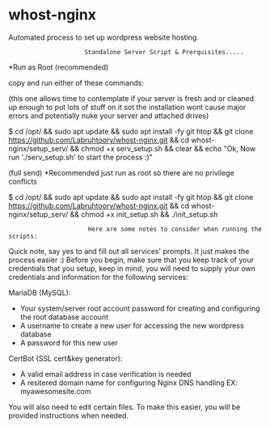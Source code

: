# whost-nginx
 Automated process to set up wordpress website hosting.
 
 
                         Standalone Server Script & Prerquisites.....
 
 *Run as Root (recommended)
 
 copy and run either of these commands:
 


(this one allows time to contemplate if your server is fresh and or cleaned up enough to put lots of stuff on it sot the installation wont
cause major errors and potentially nuke your server and attached drives)
 
$ cd /opt/ && sudo apt update && sudo apt install -fy git htop && git clone https://github.com/Labruhtoory/whost-nginx.git && cd whost-nginx/setup_serv/ && chmod +x serv_setup.sh && clear && echo "Ok, Now run './serv_setup.sh' to start the process :)"


(full send) *Recommended just run as root so there are no privilege conflicts


$ cd /opt/ && sudo apt update && sudo apt install -fy git htop && git clone https://github.com/Labruhtoory/whost-nginx.git && cd whost-nginx/setup_serv/ && chmod +x init_setup.sh && ./init_setup.sh


                          Here are some notes to consider when running the scripts:

Quick note, say yes to and fill out all services' prompts. It just makes the process easier :)
Before you begin, make sure that you keep track of your credentials that you setup, keep in mind, you will need to supply your own credentials and information for the following services:

MariaDB (MySQL):
   - Your system/server root account password for creating and configuring the root database account
   - A username to create a new user for accessing the new wordpress database
   - A password for this new user

CertBot (SSL cert&key generator):
   - A valid email address in case verification is needed
   - A resitered domain name for configuring Nginx DNS handling EX: myawesomesite.com


You will also need to edit certain files. To make this easier, you will be provided instructions when needed.
